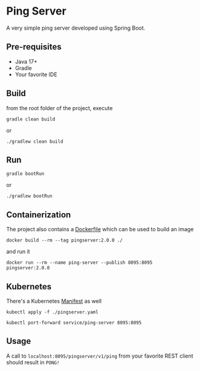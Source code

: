 # Ping Server

A very simple ping server developed using Spring Boot.

## Pre-requisites

- Java 17+
- Gradle
- Your favorite IDE

## Build

from the root folder of the project, execute

```console
gradle clean build
```

or

```console
./gradlew clean build
```

## Run

```console
gradle bootRun
```

or

```console
./gradlew bootRun
```

## Containerization

The project also contains a [Dockerfile](Dockerfile) which can be used to build an image

```console
docker build --rm --tag pingserver:2.0.0 ./
```

and run it

```console
docker run --rm --name ping-server --publish 8095:8095 pingserver:2.0.0
```

## Kubernetes

There's a Kubernetes [Manifest](pingserver.yaml) as well

```console
kubectl apply -f ./pingserver.yaml
```

```console
kubectl port-forward service/ping-server 8095:8095
```

## Usage

A call to `localhost:8095/pingserver/v1/ping` from your favorite REST client should result in `PONG!`